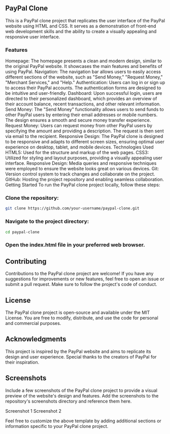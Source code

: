 ## PayPal Clone
This is a PayPal clone project that replicates the user interface of the PayPal website using HTML and CSS. It serves as a demonstration of front-end web development skills and the ability to create a visually appealing and responsive user interface.

### Features
Homepage: The homepage presents a clean and modern design, similar to the original PayPal website. It showcases the main features and benefits of using PayPal.
Navigation: The navigation bar allows users to easily access different sections of the website, such as "Send Money," "Request Money," "Merchant Services," and "Help."
Authentication: Users can log in or sign up to access their PayPal accounts. The authentication forms are designed to be intuitive and user-friendly.
Dashboard: Upon successful login, users are directed to their personalized dashboard, which provides an overview of their account balance, recent transactions, and other relevant information.
Send Money: The "Send Money" functionality allows users to send funds to other PayPal users by entering their email addresses or mobile numbers. The design ensures a smooth and secure money transfer experience.
Request Money: Users can request money from other PayPal users by specifying the amount and providing a description. The request is then sent via email to the recipient.
Responsive Design: The PayPal clone is designed to be responsive and adapts to different screen sizes, ensuring optimal user experience on desktop, tablet, and mobile devices.
Technologies Used
HTML5: Used for the structure and markup of the web pages.
CSS3: Utilized for styling and layout purposes, providing a visually appealing user interface.
Responsive Design: Media queries and responsive techniques were employed to ensure the website looks great on various devices.
Git: Version control system to track changes and collaborate on the project.
GitHub: Hosting the project repository and enabling seamless collaboration.
Getting Started
To run the PayPal clone project locally, follow these steps:

### Clone the repository:

```bash
git clone https://github.com/your-username/paypal-clone.git
```

### Navigate to the project directory:

```bash
cd paypal-clone
```

### Open the index.html file in your preferred web browser.

## Contributing
Contributions to the PayPal clone project are welcome! If you have any suggestions for improvements or new features, feel free to open an issue or submit a pull request. Make sure to follow the project's code of conduct.

## License
The PayPal clone project is open-source and available under the MIT License. You are free to modify, distribute, and use the code for personal and commercial purposes.

## Acknowledgments
This project is inspired by the PayPal website and aims to replicate its design and user experience. Special thanks to the creators of PayPal for their inspiration.

## Screenshots
Include a few screenshots of the PayPal clone project to provide a visual preview of the website's design and features. Add the screenshots to the repository's screenshots directory and reference them here.

Screenshot 1
Screenshot 2

Feel free to customize the above template by adding additional sections or information specific to your PayPal clone project.
